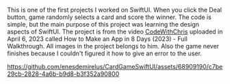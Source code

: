 This is one of the first projects I worked on SwiftUI. When you click the Deal button, game randomly selects a card and score the winner. The code is simple, but the main purpose of this project was learning the design aspects of SwiftUI. The project is from the video [CodeWithChris](https://www.youtube.com/@CodeWithChris) uploaded in April 6, 2023 called How to Make an App in 8 Days (2023) - Full Walkthrough. All images in the project belongs to him. Also the game never finishes because I couldn't figured it how to give an error to the user. 


https://github.com/enesdemirelus/CardGameSwiftUI/assets/68909190/c7be29cb-2828-4a6b-b9d8-b3f352a90800



